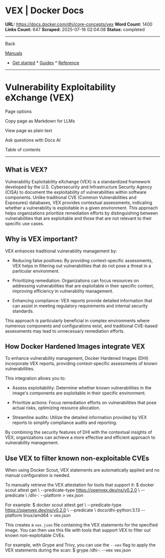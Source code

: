 # VEX | Docker Docs

**URL:** https://docs.docker.com/dhi/core-concepts/vex
**Word Count:** 1400
**Links Count:** 647
**Scraped:** 2025-07-16 02:04:08
**Status:** completed

---

Back

[Manuals](https://docs.docker.com/manuals/)

  * [Get started](https://docs.docker.com/get-started/)   * [Guides](https://docs.docker.com/guides/)   * [Reference](https://docs.docker.com/reference/)

* * *

# Vulnerability Exploitability eXchange \(VEX\)

Page options

Copy page as Markdown for LLMs

View page as plain text

Ask questions with Docs AI

Table of contents

* * *

## What is VEX?

Vulnerability Exploitability eXchange \(VEX\) is a standardized framework developed by the U.S. Cybersecurity and Infrastructure Security Agency \(CISA\) to document the exploitability of vulnerabilities within software components. Unlike traditional CVE \(Common Vulnerabilities and Exposures\) databases, VEX provides contextual assessments, indicating whether a vulnerability is exploitable in a given environment. This approach helps organizations prioritize remediation efforts by distinguishing between vulnerabilities that are exploitable and those that are not relevant to their specific use cases.

## Why is VEX important?

VEX enhances traditional vulnerability management by:

  * Reducing false positives: By providing context-specific assessments, VEX helps in filtering out vulnerabilities that do not pose a threat in a particular environment.

  * Prioritizing remediation: Organizations can focus resources on addressing vulnerabilities that are exploitable in their specific context, improving efficiency in vulnerability management.

  * Enhancing compliance: VEX reports provide detailed information that can assist in meeting regulatory requirements and internal security standards.

This approach is particularly beneficial in complex environments where numerous components and configurations exist, and traditional CVE-based assessments may lead to unnecessary remediation efforts.

## How Docker Hardened Images integrate VEX

To enhance vulnerability management, Docker Hardened Images \(DHI\) incorporate VEX reports, providing context-specific assessments of known vulnerabilities.

This integration allows you to:

  * Assess exploitability: Determine whether known vulnerabilities in the image's components are exploitable in their specific environment.

  * Prioritize actions: Focus remediation efforts on vulnerabilities that pose actual risks, optimizing resource allocation.

  * Streamline audits: Utilize the detailed information provided by VEX reports to simplify compliance audits and reporting.

By combining the security features of DHI with the contextual insights of VEX, organizations can achieve a more effective and efficient approach to vulnerability management.

## Use VEX to filter known non-exploitable CVEs

When using Docker Scout, VEX statements are automatically applied and no manual configuration is needed.

To manually retrieve the VEX attestation for tools that support it:               $ docker scout attest get \       --predicate-type https://openvex.dev/ns/v0.2.0 \       --predicate \       <your-namespace>/dhi-<image>:<tag> --platform <platform> > vex.json     

For example:               $ docker scout attest get \       --predicate-type https://openvex.dev/ns/v0.2.0 \       --predicate \       docs/dhi-python:3.13 --platform linux/amd64 > vex.json     

This creates a `vex.json` file containing the VEX statements for the specified image. You can then use this file with tools that support VEX to filter out known non-exploitable CVEs.

For example, with Grype and Trivy, you can use the `--vex` flag to apply the VEX statements during the scan:               $ grype <your-namespace>/dhi-<image>:<tag> --vex vex.json